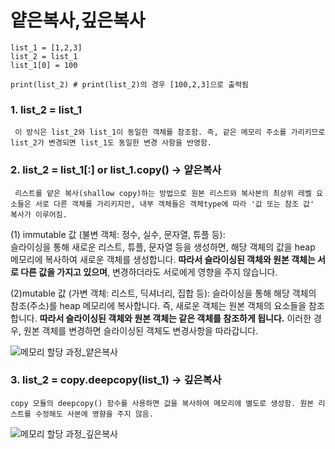 # 얕은복사,깊은복사 

```
list_1 = [1,2,3]
list_2 = list_1
list_1[0] = 100

print(list_2) # print(list_2)의 경우 [100,2,3]으로 출력됨  
```

### 1. list_2 = list_1  
     이 방식은 list_2와 list_1이 동일한 객체를 참조함. 즉, 같은 메모리 주소를 가리키므로 list_2가 변경되면 list_1도 동일한 변경 사항을 반영함.

### 2. list_2 = list_1[:] or list_1.copy() → **얕은복사**
     리스트를 얕은 복사(shallow copy)하는 방법으로 원본 리스트와 복사본의 최상위 레벨 요소들은 서로 다른 객체를 가리키지만, 내부 객체들은 객체type에 따라 '값 또는 참조 값' 복사가 이루어짐.

   (1) immutable 값 (불변 객체: 정수, 실수, 문자열, 튜플 등):  
          슬라이싱을 통해 새로운 리스트, 튜플, 문자열 등을 생성하면, 해당 객체의 값을 heap 메모리에 복사하여 새로운 객체를 생성합니다.
          **따라서 슬라이싱된 객체와 원본 객체는 서로 다른 값을 가지고 있으며**, 변경하더라도 서로에게 영향을 주지 않습니다.

   (2)mutable 값 (가변 객체: 리스트, 딕셔너리, 집합 등):
          슬라이싱을 통해 해당 객체의 참조(주소)를 heap 메모리에 복사합니다. 즉, 새로운 객체는 원본 객체의 요소들을 참조합니다.
          **따라서 슬라이싱된 객체와 원본 객체는 같은 객체를 참조하게 됩니다.** 이러한 경우, 원본 객체를 변경하면 슬라이싱된 객체도 변경사항을 따라갑니다.  


![메모리 할당 과정_얕은복사](https://github.com/JeongJonggil/TIL/assets/139416006/5294dbc5-7a23-4867-9ad0-ccb26bc46c16)


### 3. list_2 = copy.deepcopy(list_1) → **깊은복사**
    copy 모듈의 deepcopy() 함수를 사용하면 값을 복사하여 메모리에 별도로 생성함. 원본 리스트를 수정해도 사본에 영향을 주지 않음.

![메모리 할당 과정_깊은복사](https://github.com/JeongJonggil/TIL/assets/139416006/3accb6d5-ed12-441a-9829-7ae02d3bc0ef)

  

